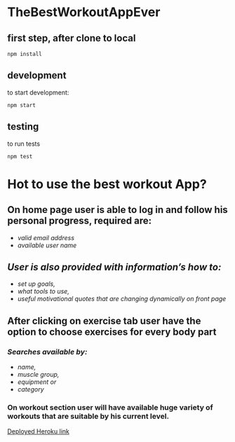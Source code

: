 # TheBestWorkoutAppEver

## first step, after clone to local
```
npm install
```
## development
to start development:
```
npm start
```

## testing 
to run tests
```
npm test
```

# Hot to use the best workout App?

## On home page user is able to log in and follow his personal progress, required are:
* _valid email address_
* _available user name_

## _User is also provided with information’s how to:_
* _set up goals,_
* _what tools to use,_
* _useful motivational quotes that are changing dynamically on front page_

## After clicking on exercise tab user have the option to choose exercises for every body part
### _Searches available by:_

* _name,_
* _muscle group,_
* _equipment or_ 
* _category_

### On workout section user will have available huge variety of workouts that are suitable by his current level.


[Deployed Heroku link](https://the-best-workout-app-ever.herokuapp.com/)
